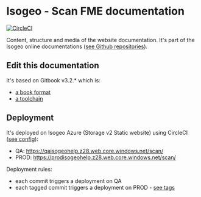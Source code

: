# Isogeo - Scan FME documentation

[![CircleCI](https://circleci.com/gh/isogeo/doc-scan-fme.svg?style=svg)](https://circleci.com/gh/isogeo/doc-scan-fme)

Content, structure and media of the website documentation. It's part of the Isogeo online documentations ([see Github repositories](https://github.com/search?q=topic%3Adocumentation+org%3Aisogeo&type=Repositories)).

## Edit this documentation

It's based on Gitbook v3.2.* which is:

* [a book format](https://github.com/GitbookIO/gitbook)
* [a toolchain](https://toolchain.gitbook.com/)

## Deployment

It's deployed on Isogeo Azure (Storage v2 Static website) using CircleCI ([see config](https://github.com/isogeo/doc-scan-fme/blob/master/.circleci/config.yml)):

* QA: <https://qaisogeohelp.z28.web.core.windows.net/scan/>
* PROD: <https://prodisogeohelp.z28.web.core.windows.net/scan/>

Deployment rules:

* each commit triggers a deployment on QA
* each tagged commit triggers a deployment on PROD - [see tags](https://github.com/isogeo/doc-scan-fme/tags)
